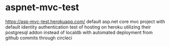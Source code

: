 # aspnet-mvc-test
https://asp-mvc-test.herokuapp.com/
default asp.net core mvc project with default identity authentication 
test of hosting on heroku utilizing their postgresql addon instead of localdb with automated deployment from github commits through circleci 
